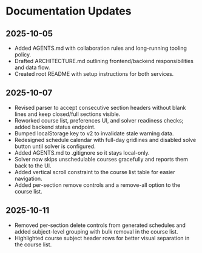# Documentation Updates

## 2025-10-05
- Added AGENTS.md with collaboration rules and long-running tooling policy.
- Drafted ARCHITECTURE.md outlining frontend/backend responsibilities and data flow.
- Created root README with setup instructions for both services.

## 2025-10-07
- Revised parser to accept consecutive section headers without blank lines and keep closed/full sections visible.
- Reworked course list, preferences UI, and solver readiness checks; added backend status endpoint.
- Bumped localStorage key to v2 to invalidate stale warning data.
- Redesigned schedule calendar with full-day gridlines and disabled solve button until solver is configured.
- Added AGENTS.md to .gitignore so it stays local-only.
- Solver now skips unschedulable courses gracefully and reports them back to the UI.
- Added vertical scroll constraint to the course list table for easier navigation.
- Added per-section remove controls and a remove-all option to the course list.

## 2025-10-11
- Removed per-section delete controls from generated schedules and added subject-level grouping with bulk removal in the course list.
- Highlighted course subject header rows for better visual separation in the course list.
